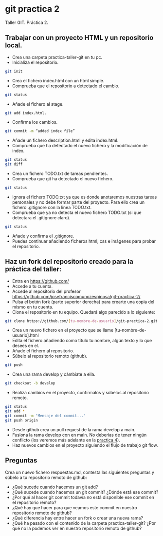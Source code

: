 # git practica 2
Taller GIT. Práctica 2.


## Trabajar con un proyecto HTML y un repositorio local.
- Crea una carpeta practica-taller-git en tu pc.
- Inicializa el repositorio. 
 ```bash
 git init
 ```
- Crea el fichero index.html con un html simple.
- Comprueba que el repositorio a detectado el cambio. 
```bash
git status
```
- Añade el fichero al stage. 
```bash
git add index.html.
```
- Confirma los cambios. 
```bash
git commit -m “added index file”
```
- Añade un fichero description.html y edita index.html.
- Comprueba que ha detectado el nuevo fichero y la modificación de index.
```bash
git status
git diff
```
- Crea un fichero TODO.txt de tareas pendientes.
- Comprueba que git ha detectado el nuevo fichero. 
```bash
git status
```
- Ignora el fichero TODO.txt ya que es donde anotaremos nuestras tareas personales y no debe formar parte del proyecto. Para ello crea un fichero .gitignore con la linea TODO.txt.
- Comprueba que ya no detecta el nuevo fichero TODO.txt (si que detectara el .gitignore claro). 
```bash
git status
```
- Añade y confirma el .gitignore.
- Puedes continuar añadiendo ficheros html, css e imágenes para probar el repositorio.


## Haz un fork del repositorio creado para la práctica del taller:
- Entra en https://github.com/
- Accede a tu cuenta.
- Accede al repositorio del profesor https://github.com/josefranciscomunozespinosa/git-practica-2/
- Pulsa el botón fork (parte superior derecha) para crearte una copia del mismo en tu cuenta.
- Clona el repositorio en tu equipo. Quedará algo parecido a lo siguiente:
```bash
git clone https://github.com/[tu-nombre-de-usuario]/git-practica-2.git
```
- Crea un nuevo fichero en el proyecto que se llame [tu-nombre-de-usuario].html
- Edita el fichero añadiendo como título tu nombre, algún texto y lo que desees en el.
- Añade el fichero al repositorio.
- Súbelo al repositorio remoto (github). 
```bash
git push
```
- Crea una rama develop y cámbiate a ella.
```bash
git checkout -b develop
```
- Realiza cambios en el proyecto, confírmalos y súbelos al repositorio remoto.
```bash
git status
git add *
git commit -m "Mensaje del commit..."
git push origin
```
- Desde github crea un pull request de la rama develop a main.
- Fusiona la rama develop con en main. No deberías de tener ningún conflicto (los veremos más adelante en la [practica 4](https://github.com/josefranciscomunozespinosa/git-practica-4)).
- Haz nuevos cambios en el proyecto siguiendo el flujo de trabajo git flow.


## Preguntas
Crea un nuevo fichero respuestas.md, contesta las siguientes preguntas y súbelo a tu repositorio remoto de github:

- ¿Qué sucede cuando hacemos un git add?
- ¿Qué sucede cuando hacemos un git commit? ¿Dónde está ese commit? 
- ¿Por qué al hacer git commit todavía no está disponible ese commit en el repositorio remoto?
- ¿Qué hay que hacer para que veamos este commit en nuestro repositorio remoto de github?
- ¿Qué diferencia hay entre hacer un fork o crear una nueva rama?
- ¿Qué ha pasado con el contenido de la carpeta practica-taller-git? ¿Por qué no la podemos ver en nuestro repositorio remoto de github?
